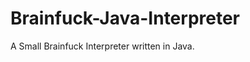 Brainfuck-Java-Interpreter
==========================

A Small Brainfuck Interpreter written in Java.
